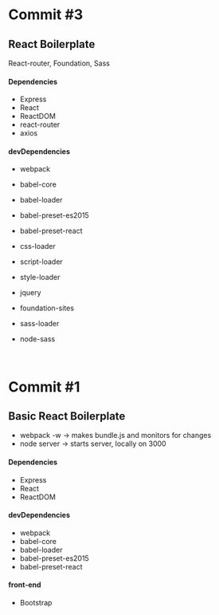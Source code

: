 # Commit #3

## React Boilerplate
React-router, Foundation, Sass


#### Dependencies
* Express
* React
* ReactDOM
* react-router
* axios

#### devDependencies

* webpack
* babel-core
* babel-loader
* babel-preset-es2015
* babel-preset-react

* css-loader
* script-loader
* style-loader
* jquery
* foundation-sites
* sass-loader
* node-sass


&nbsp;

# Commit #1
## Basic React Boilerplate
* webpack -w -> makes bundle.js and monitors for changes
* node server -> starts server, locally on 3000

#### Dependencies
* Express
* React
* ReactDOM

#### devDependencies

* webpack
* babel-core
* babel-loader
* babel-preset-es2015
* babel-preset-react

#### front-end
* Bootstrap
